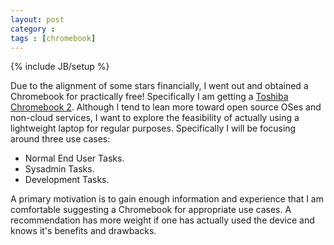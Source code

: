```yaml
---
layout: post
category : 
tags : [chromebook]
---
```

{% include JB/setup %}

Due to the alignment of some stars financially, I went out and obtained a Chromebook for practically free!  Specifically I am getting a [Toshiba Chromebook 2](http://www.toshiba.com/us/computers/laptops/chromebook/cb30/CB35-B3340).  Although I tend to lean more toward open source OSes and non-cloud services, I want to explore the feasibility of actually using a lightweight laptop for regular purposes.  Specifically I will be focusing around three use cases:

  * Normal End User Tasks.  
  * Sysadmin Tasks.
  * Development Tasks.


A primary motivation is to gain enough information and experience that I am comfortable suggesting a Chromebook for appropriate use cases.  A recommendation has more weight if one has actually used the device and knows it's benefits and drawbacks.




